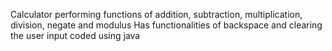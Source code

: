 Calculator performing functions of addition, subtraction, multiplication, division, negate and modulus
Has functionalities of backspace and clearing the user input
coded using java

